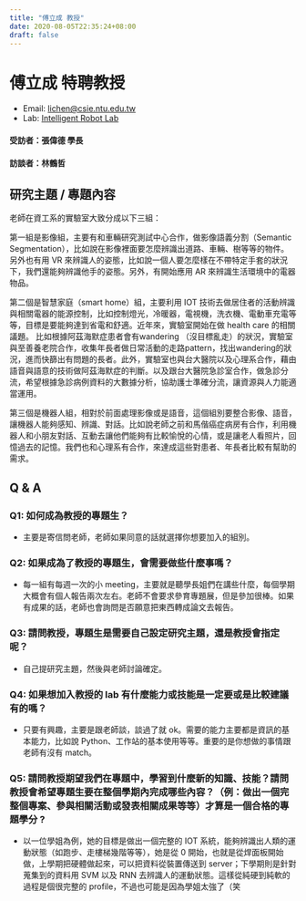 ```yaml
---
title: "傅立成 教授"
date: 2020-08-05T22:35:24+08:00
draft: false
---
```


# 傅立成 特聘教授

- Email: lichen@csie.ntu.edu.tw
- Lab: [Intelligent Robot Lab](https://robotlab.csie.ntu.edu.tw/)

#### 受訪者：張偉德 學長

#### 訪談者：林鶴哲


## 研究主題 / 專題內容

老師在資工系的實驗室大致分成以下三組：

第一組是影像組，主要有和車輛研究測試中心合作，做影像語義分割（Semantic Segmentation），比如說在影像裡面要怎麼辨識出道路、車輛、樹等等的物件。另外也有用 VR 來辨識人的姿態，比如說一個人要怎麼樣在不帶特定手套的狀況下，我們還能夠辨識他手的姿態。另外，有開始應用 AR 來辨識生活環境中的電器物品。

第⼆個是智慧家庭（smart home）組，主要利⽤ IOT 技術去做居住者的活動辨識與相關電器的能源控制，⽐如控制燈光，冷暖器，電視機，洗⾐機、電動車充電等等，目標是要能夠達到省電和舒適。近年來，實驗室開始在做 health care 的相關議題。
⽐如根據阿茲海默症患者會有wandering （沒⽬標亂⾛）的狀況，實驗室與⾄善養⽼院合作，收集年⻑者做⽇常活動的⾛路pattern，找出wandering的狀況，進而快篩出有問題的長者。此外，實驗室也與台⼤醫院以及⼼理系合作，藉由語⾳與語意的技術做阿茲海默症的判斷。以及跟台⼤醫院急診室合作，做急診分流，希望根據急診病例資料的大數據分析，協助護⼠準確分流，讓資源與人力能適當運用。

第三個是機器人組，相對於前面處理影像或是語音，這個組別要整合影像、語音，讓機器人能夠感知、辨識、對話。比如說老師之前和馬偕癌症病房有合作，利用機器人和小朋友對話、互動去讓他們能夠有比較愉悅的心情，或是讓老人看照片，回憶過去的記憶。我們也和心理系有合作，來達成這些對患者、年長者比較有幫助的需求。

## Q & A

### Q1: 如何成為教授的專題生？ 

* 主要是寄信問老師，老師如果同意的話就選擇你想要加入的組別。

### Q2: 如果成為了教授的專題生，會需要做些什麼事嗎？

* 每一組有每週一次的小 meeting，主要就是聽學長姐們在講些什麼，每個學期大概會有個人報告兩次左右。老師不會要求參育專題展，但是參加很棒。如果有成果的話，老師也會詢問是否願意把東西轉成論文去報告。

### Q3: 請問教授，專題生是需要自己設定研究主題，還是教授會指定呢？

* ⾃⼰提研究主題，然後與老師討論確定。

### Q4: 如果想加入教授的 lab 有什麼能力或技能是一定要或是比較建議有的嗎？

* 只要有興趣，主要是跟老師談，談過了就 ok。需要的能力主要都是資訊的基本能力，比如說 Python、工作站的基本使用等等。重要的是你想做的事情跟老師有沒有 match。

### Q5: 請問教授期望我們在專題中，學習到什麼新的知識、技能？請問教授會希望專題生要在整個學期內完成哪些內容？（例：做出一個完整個專案、參與相關活動或發表相關成果等等）才算是一個合格的專題學分 ?

* 以一位學姐為例，她的目標是做出一個完整的 IOT 系統，能夠辨識出人類的運動狀態（如跑步、走樓梯幾階等等），她是從 0 開始，也就是從焊面板開始做，上學期把硬體做起來，可以把資料從裝置傳送到 server；下學期則是針對蒐集到的資料用 SVM 以及 RNN 去辨識人的運動狀態。這樣從純硬到純軟的過程是個很完整的 profile，不過也可能是因為學姐太強了（笑